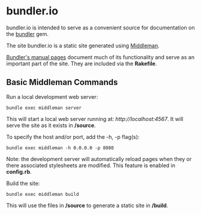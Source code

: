 # bundler.io
bundler.io is intended to serve as a convenient source for documentation on the [bundler](https://github.com/bundler/bundler) gem.

The site bundler.io is a static site generated using [Middleman](http://middlemanapp.com/).

[Bundler's manual pages](https://github.com/bundler/bundler/tree/master/man) document much of its functionality and serve as an important part of the site. They are included via the **Rakefile**.

## Basic Middleman Commands

Run a local development web server:

    bundle exec middleman server

This will start a local web server running at: *http://localhost:4567*. It will serve the site as it exists in **/source**.

To specify the host and/or port, add the -h, -p flag(s):

    bundle exec middleman -h 0.0.0.0 -p 8080

Note: the development server will automatically reload pages when they or there associated stylesheets are modified. This feature is enabled in **config.rb**.

Build the site:

    bundle exec middleman build

This will use the files in **/source** to generate a static site in **/build**.
